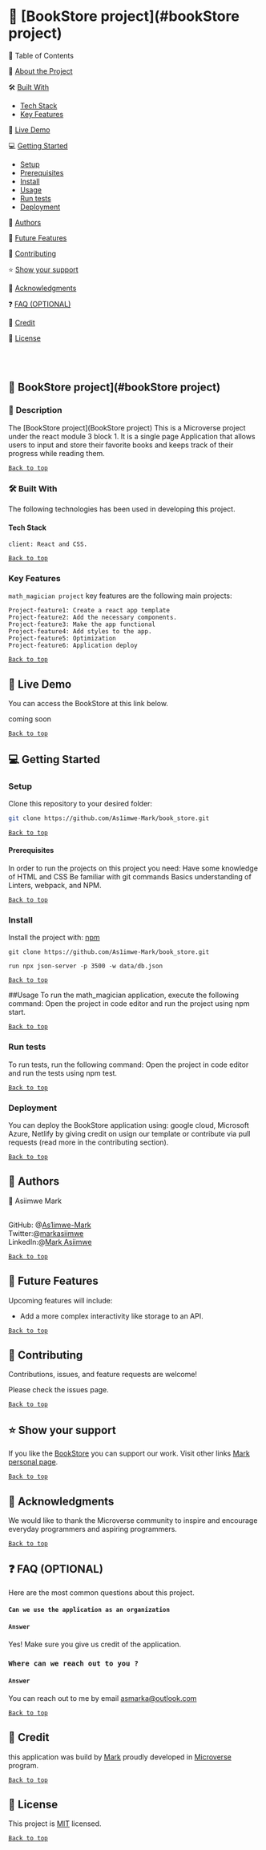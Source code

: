 <a name="readme-top"></a>
# 📖 [BookStore project](#bookStore project)

📗 Table of Contents

📖 [About the Project](#about-the-project)

🛠 [Built With](#built-with)

- [Tech Stack](#tech-stack)
- [Key Features](#key-features)

🚀 [Live Demo](#live-demo)

💻 [Getting Started](#getting-started)

- [Setup](#setup)
- [Prerequisites](#prerequisites)
- [Install](#install)
- [Usage](#usage)
- [Run tests](#run-test)
- [Deployment](#deployment)

👥 [Authors](#authors)

🔭 [Future Features](#future-features)

🤝 [Contributing](#contributing)

⭐️ [Show your support](#show-your-support)

🙏 [Acknowledgments](#acknowledgment)

❓ [FAQ (OPTIONAL)](#faq)

📝 [Credit](#credit)

📝 [License](#licence)

<br><br>

## 📖 BookStore project](#bookStore project)
### 📖 <a name="about-the-project">Description </a>

The [BookStore project](BookStore project) This is a Microverse project under the react module 3 block 1. It is a single page Application that allows users to input and store their favorite books and keeps track of their progress while reading them.

[`Back to top`](#readme-top)

### 🛠 <a name="project-built-with">Built With </a>
The following technologies has been used in developing this project. 

#### <a name="tech-stack"> Tech Stack
</a>

```[Tech-stack]
client: React and CSS.
````

[`Back to top`](#readme-top)

### <a name="key-features"> Key Features </a>

`math_magician project` key features are the following main projects:

```
Project-feature1: Create a react app template 
Project-feature2: Add the necessary components.
Project-feature3: Make the app functional
Project-feature4: Add styles to the app.
Project-feature5: Optimization
Project-feature6: Application deploy

```

[`Back to top`](#readme-top)

## 🚀 <a name="live-demo"> Live Demo </a>

You can access the BookStore at this link below.

coming soon

[`Back to top`](#readme-top)


## 💻 <a name="getting-started"> Getting Started </a>

### <a name="setup"> Setup </a>
Clone this repository to your desired folder:

```sh
git clone https://github.com/As1imwe-Mark/book_store.git

```
[`Back to top`](#readme-top)

#### <a name="prerequisites"> Prerequisites</a>
In order to run the projects on this project you need:
Have some knowledge of HTML and CSS
Be familiar with git commands
Basics understanding of Linters, webpack, and NPM.

[`Back to top`](#readme-top)

### <a name="install">Install</a>
Install the project with: [npm](https://www.npmjs.com/)

```[npm]
git clone https://github.com/As1imwe-Mark/book_store.git

run npx json-server -p 3500 -w data/db.json
```

[`Back to top`](#readme-top)

##<a name="usage">Usage</a>
To run the math_magician application, execute the following command: Open the project in code editor and run the project using npm start.

[`Back to top`](#readme-top)

### <a name="run-test">Run tests</a>
To run tests, run the following command: Open the project in code editor and run the tests using npm test.

[`Back to top`](#readme-top)

### <a name="deployment">Deployment</a>
You can deploy the BookStore application using: google cloud, Microsoft Azure, Netlify by giving credit on usign our template or contribute via pull requests (read more in the contributing section).

[`Back to top`](#readme-top)

## 👥 <a name="authors">Authors</a>

👤 Asiimwe Mark

<br> GitHub: @[As1imwe-Mark](https://github.com/As1imwe-Mark)
<br> Twitter:@[markasiimwe](https://twitter.com/MarkAsiimwe?t=fPfXM4CV3OU6gKMNB1RGDA&s=09)
<br> LinkedIn:@[Mark Asiimwe](https://www.linkedin.com/in/mark-asiimwe-0ab0611ab)
  

[`Back to top`](#readme-top)

## 🔭 <a name="future-features">Future Features</a>
Upcoming features will include:
- Add a more complex interactivity like storage to an API.
 
[`Back to top`](#readme-top)

## 🤝 <a name="contrubuting">Contributing</a>
Contributions, issues, and feature requests are welcome!

Please check the issues page.

[`Back to top`](#readme-top)

## ⭐️ <a name="show-your-support">Show your support</a>
If you like the [BookStore]() you can support our work. Visit other links [Mark personal page](https://as1imwe-mark.github.io/Portifolio_Website/).


[`Back to top`](#readme-top)

## 🙏 <a name="acknowledgments">Acknowledgments</a>
We would like to thank the Microverse community to inspire and encourage everyday programmers and aspiring programmers.
 
[`Back to top`](#readme-top)

## ❓ <a name="faq">FAQ (OPTIONAL)</a>
Here are the most common questions about this project.

#### `Can we use the application as an organization`

#### `Answer`
Yes! Make sure you give us credit of the application. 

### `Where can we reach out to you ?`

#### `Answer`
You can reach out to me by email [asmarka@outlook.com](asmarka@outlook.com)

[`Back to top`](#readme-top)

## 📝 <a name="credit">Credit</a>
this application was build by [Mark](https://as1imwe-mark.github.io/Portifolio_Website/) 
proudly developed in [Microverse](https://www.microverse.org) program. 

[`Back to top`](#readme-top)

## 📝 <a name="licence">License</a>
This project is [MIT](https://mit-license.org/) licensed.

[`Back to top`](#readme-top)
